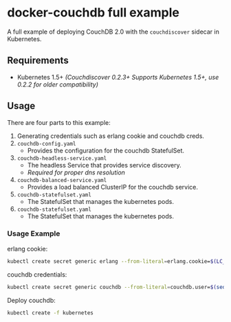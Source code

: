 # docker-couchdb full example

A full example of deploying CouchDB 2.0 with the `couchdiscover` sidecar in Kubernetes.


## Requirements
* Kubernetes 1.5+ *(Couchdiscover 0.2.3+ Supports Kubernetes 1.5+, use 0.2.2 for older compatibility)*


## Usage
There are four parts to this example:

1. Generating credentials such as erlang cookie and couchdb creds.
2.  `couchdb-config.yaml`
    * Provides the configuration for the couchdb StatefulSet.
3. `couchdb-headless-service.yaml`
    * The headless Service that provides service discovery.
    * *Required for proper dns resolution*
4. `couchdb-balanced-service.yaml`
    * Provides a load balanced ClusterIP for the couchdb service.
5. `couchdb-statefulset.yaml`
    * The StatefulSet that manages the kubernetes pods.
6. `couchdb-statefulset.yaml`
    * The StatefulSet that manages the kubernetes pods.


### Usage Example
erlang cookie:
```bash
kubectl create secret generic erlang --from-literal=erlang.cookie=$(LC_ALL=C tr -cd '[:alnum:]' < /dev/urandom | head -c 64)
```

couchdb credentials:
```bash
kubectl create secret generic couchdb --from-literal=couchdb.user=$(sed $(perl -e "print int rand(99999)")"q;d" /usr/share/dict/words) --from-literal=couchdb.pass=$(LC_ALL=C tr -cd '[:alnum:]' < /dev/urandom | head -c 32)
```

Deploy couchdb:
```bash
kubectl create -f kubernetes
```
